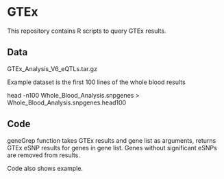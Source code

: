 # GTEx
This repository contains R scripts to query GTEx results.

## Data
GTEx_Analysis_V6_eQTLs.tar.gz

Example dataset is the first 100 lines of the whole blood results

head -n100 Whole_Blood_Analysis.snpgenes > Whole_Blood_Analysis.snpgenes.head100

## Code
geneGrep function takes GTEx results and gene list as arguments, returns GTEx eSNP results for genes in gene list. Genes without significant eSNPs are removed from results.

Code also shows example.
